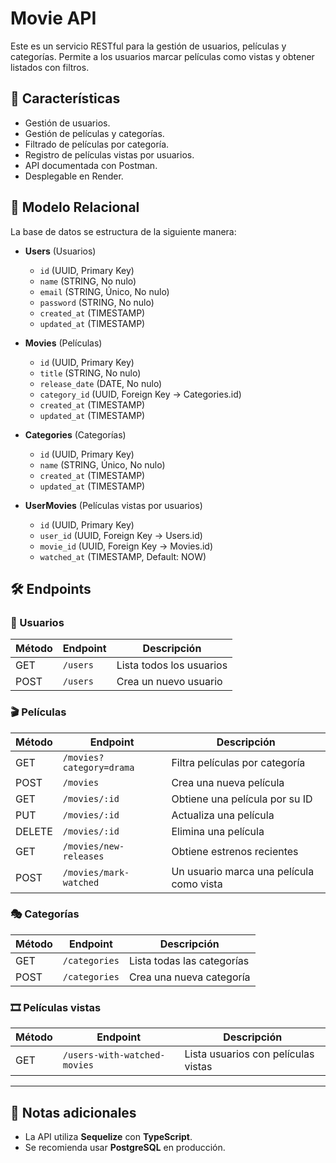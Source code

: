 # Movie API

Este es un servicio RESTful para la gestión de usuarios, películas y categorías. Permite a los usuarios marcar películas como vistas y obtener listados con filtros.

## 📌 Características
- Gestión de usuarios.
- Gestión de películas y categorías.
- Filtrado de películas por categoría.
- Registro de películas vistas por usuarios.
- API documentada con Postman.
- Desplegable en Render.

## 📂 Modelo Relacional

La base de datos se estructura de la siguiente manera:

- **Users** (Usuarios)
  - `id` (UUID, Primary Key)
  - `name` (STRING, No nulo)
  - `email` (STRING, Único, No nulo)
  - `password` (STRING, No nulo)
  - `created_at` (TIMESTAMP)
  - `updated_at` (TIMESTAMP)

- **Movies** (Películas)
  - `id` (UUID, Primary Key)
  - `title` (STRING, No nulo)
  - `release_date` (DATE, No nulo)
  - `category_id` (UUID, Foreign Key → Categories.id)
  - `created_at` (TIMESTAMP)
  - `updated_at` (TIMESTAMP)

- **Categories** (Categorías)
  - `id` (UUID, Primary Key)
  - `name` (STRING, Único, No nulo)
  - `created_at` (TIMESTAMP)
  - `updated_at` (TIMESTAMP)

- **UserMovies** (Películas vistas por usuarios)
  - `id` (UUID, Primary Key)
  - `user_id` (UUID, Foreign Key → Users.id)
  - `movie_id` (UUID, Foreign Key → Movies.id)
  - `watched_at` (TIMESTAMP, Default: NOW)


## 🛠️ Endpoints

### 👤 Usuarios
| Método | Endpoint | Descripción |
|--------|---------|-------------|
| GET | `/users` | Lista todos los usuarios |
| POST | `/users` | Crea un nuevo usuario |

### 🎬 Películas
| Método | Endpoint | Descripción |
|--------|---------|-------------|
| GET | `/movies?category=drama` | Filtra películas por categoría |
| POST | `/movies` | Crea una nueva película |
| GET | `/movies/:id` | Obtiene una película por su ID |
| PUT | `/movies/:id` | Actualiza una película |
| DELETE | `/movies/:id` | Elimina una película |
| GET | `/movies/new-releases` | Obtiene estrenos recientes |
| POST | `/movies/mark-watched` | Un usuario marca una película como vista |

### 🎭 Categorías
| Método | Endpoint | Descripción |
|--------|---------|-------------|
| GET | `/categories` | Lista todas las categorías |
| POST | `/categories` | Crea una nueva categoría |

### 🎞️ Películas vistas
| Método | Endpoint | Descripción |
|--------|---------|-------------|
| GET | `/users-with-watched-movies` | Lista usuarios con películas vistas |


---

## 📝 Notas adicionales
- La API utiliza **Sequelize** con **TypeScript**.
- Se recomienda usar **PostgreSQL** en producción.



